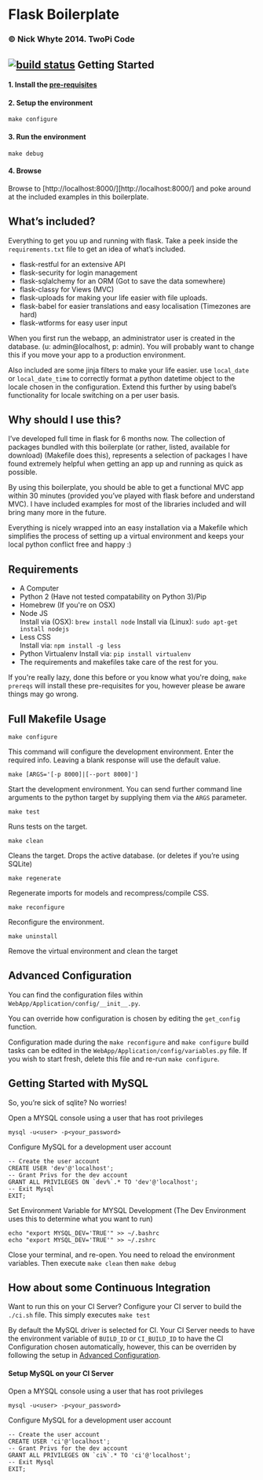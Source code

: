 Flask Boilerplate
=================

### © Nick Whyte 2014. TwoPi Code
[![build status](http://ci.nickwhyte.com/projects/2/status.png?ref=master)](http://ci.nickwhyte.com/projects/2?ref=master)
Getting Started
---------------

#### 1. Install the [pre-requisites][2]

[2]: <#requirements>
#### 2. Setup the environment

~~~~~~~~~~~~~~~~~~~~~~~~~~~~~~~~~~~~~~~~~~~~~~~~~~~~~~~~~~~~~~~~~~~~~~~~~~~~~~~~
make configure
~~~~~~~~~~~~~~~~~~~~~~~~~~~~~~~~~~~~~~~~~~~~~~~~~~~~~~~~~~~~~~~~~~~~~~~~~~~~~~~~

#### 3. Run the environment

~~~~~~~~~~~~~~~~~~~~~~~~~~~~~~~~~~~~~~~~~~~~~~~~~~~~~~~~~~~~~~~~~~~~~~~~~~~~~~~~
make debug
~~~~~~~~~~~~~~~~~~~~~~~~~~~~~~~~~~~~~~~~~~~~~~~~~~~~~~~~~~~~~~~~~~~~~~~~~~~~~~~~

#### 4. Browse

Browse to [http://localhost:8000/][http://localhost:8000/] and poke around at the included examples
in this boilerplate.

What’s included?
----------------

Everything to get you up and running with flask. Take a peek inside the
`requirements.txt` file to get an idea of what’s included.

-   flask-restful for an extensive API
-   flask-security for login management
-   flask-sqlalchemy for an ORM (Got to save the data somewhere)
-   flask-classy for Views (MVC)
-   flask-uploads for making your life easier with file uploads.
-   flask-babel for easier translations and easy localisation (Timezones are
    hard)
-   flask-wtforms for easy user input

When you first run the webapp, an administrator user is created in the database.
(u: admin@localhost, p: admin). You will probably want to change this if you
move your app to a production environment.

Also included are some jinja filters to make your life easier. use `local_date`
or `local_date_time` to correctly format a python datetime object to the locale
chosen in the configuration. Extend this further by using babel’s functionality
for locale switching on a per user basis.

Why should I use this?
----------------------

I’ve developed full time in flask for 6 months now. The collection of packages
bundled with this boilerplate (or rather, listed, available for download)
(Makefile does this), represents a selection of packages I have found extremely
helpful when getting an app up and running as quick as possible.

By using this boilerplate, you should be able to get a functional MVC app within
30 minutes (provided you’ve played with flask before and understand MVC). I have
included examples for most of the libraries included and will bring many more in
the future.

Everything is nicely wrapped into an easy installation via a Makefile which
simplifies the process of setting up a virtual environment and keeps your local
python conflict free and happy :)

Requirements
------------

-   A Computer
-   Python 2 (Have not tested compatability on Python 3)/Pip
-   Homebrew (If you're on OSX)
-   Node JS  
    Install via (OSX): `brew install node`
    Install via (Linux): `sudo apt-get install nodejs`
-   Less CSS  
    Install via: `npm install -g less`
-	Python Virtualenv
	Install via: `pip install virtualenv`
-   The requirements and makefiles take care of the rest for you.

If you're really lazy, done this before or you know what you're doing, `make prereqs` will install these pre-requisites for you, however please be aware things may go wrong. 

Full Makefile Usage
-------------------

~~~~~~~~~~~~~~~~~~~~~~~~~~~~~~~~~~~~~~~~~~~~~~~~~~~~~~~~~~~~~~~~~~~~~~~~~~~~~~~~
make configure
~~~~~~~~~~~~~~~~~~~~~~~~~~~~~~~~~~~~~~~~~~~~~~~~~~~~~~~~~~~~~~~~~~~~~~~~~~~~~~~~

This command will configure the development environment. Enter the required
info. Leaving a blank response will use the default value.

~~~~~~~~~~~~~~~~~~~~~~~~~~~~~~~~~~~~~~~~~~~~~~~~~~~~~~~~~~~~~~~~~~~~~~~~~~~~~~~~
make [ARGS='[-p 8000]|[--port 8000]']
~~~~~~~~~~~~~~~~~~~~~~~~~~~~~~~~~~~~~~~~~~~~~~~~~~~~~~~~~~~~~~~~~~~~~~~~~~~~~~~~

Start the development environment. You can send further command line arguments
to the python target by supplying them via the `ARGS` parameter.

~~~~~~~~~~~~~~~~~~~~~~~~~~~~~~~~~~~~~~~~~~~~~~~~~~~~~~~~~~~~~~~~~~~~~~~~~~~~~~~~
make test
~~~~~~~~~~~~~~~~~~~~~~~~~~~~~~~~~~~~~~~~~~~~~~~~~~~~~~~~~~~~~~~~~~~~~~~~~~~~~~~~

Runs tests on the target.

~~~~~~~~~~~~~~~~~~~~~~~~~~~~~~~~~~~~~~~~~~~~~~~~~~~~~~~~~~~~~~~~~~~~~~~~~~~~~~~~
make clean
~~~~~~~~~~~~~~~~~~~~~~~~~~~~~~~~~~~~~~~~~~~~~~~~~~~~~~~~~~~~~~~~~~~~~~~~~~~~~~~~

Cleans the target. Drops the active database. (or deletes if you’re using
SQLite)

~~~~~~~~~~~~~~~~~~~~~~~~~~~~~~~~~~~~~~~~~~~~~~~~~~~~~~~~~~~~~~~~~~~~~~~~~~~~~~~~
make regenerate
~~~~~~~~~~~~~~~~~~~~~~~~~~~~~~~~~~~~~~~~~~~~~~~~~~~~~~~~~~~~~~~~~~~~~~~~~~~~~~~~

Regenerate imports for models and recompress/compile CSS.

~~~~~~~~~~~~~~~~~~~~~~~~~~~~~~~~~~~~~~~~~~~~~~~~~~~~~~~~~~~~~~~~~~~~~~~~~~~~~~~~
make reconfigure
~~~~~~~~~~~~~~~~~~~~~~~~~~~~~~~~~~~~~~~~~~~~~~~~~~~~~~~~~~~~~~~~~~~~~~~~~~~~~~~~

Reconfigure the environment.

~~~~~~~~~~~~~~~~~~~~~~~~~~~~~~~~~~~~~~~~~~~~~~~~~~~~~~~~~~~~~~~~~~~~~~~~~~~~~~~~
make uninstall
~~~~~~~~~~~~~~~~~~~~~~~~~~~~~~~~~~~~~~~~~~~~~~~~~~~~~~~~~~~~~~~~~~~~~~~~~~~~~~~~

Remove the virtual environment and clean the target

Advanced Configuration
----------------------

You can find the configuration files within
`WebApp/Application/config/__init__.py`.

You can override how configuration is chosen by editing the `get_config`
function.

Configuration made during the `make reconfigure` and `make configure` build
tasks can be edited in the `WebApp/Application/config/variables.py` file. If you
wish to start fresh, delete this file and re-run `make configure`.

Getting Started with MySQL
--------------------------

So, you’re sick of sqlite? No worries!

Open a MYSQL console using a user that has root privileges

~~~~~~~~~~~~~~~~~~~~~~~~~~~~~~~~~~~~~~~~~~~~~~~~~~~~~~~~~~~~~~~~~~~~~~~~~~~~~~~~
mysql -u<user> -p<your_password>
~~~~~~~~~~~~~~~~~~~~~~~~~~~~~~~~~~~~~~~~~~~~~~~~~~~~~~~~~~~~~~~~~~~~~~~~~~~~~~~~

Configure MySQL for a development user account

~~~~~~~~~~~~~~~~~~~~~~~~~~~~~~~~~~~~~~~~~~~~~~~~~~~~~~~~~~~~~~~~~~~~~~~~~~~~~~~~
-- Create the user account 
CREATE USER 'dev'@'localhost'; 
-- Grant Privs for the dev account 
GRANT ALL PRIVILEGES ON `dev%`.* TO 'dev'@'localhost'; 
-- Exit Mysql 
EXIT;
~~~~~~~~~~~~~~~~~~~~~~~~~~~~~~~~~~~~~~~~~~~~~~~~~~~~~~~~~~~~~~~~~~~~~~~~~~~~~~~~

Set Environment Variable for MYSQL Development (The Dev Environment uses this to
determine what you want to run)

~~~~~~~~~~~~~~~~~~~~~~~~~~~~~~~~~~~~~~~~~~~~~~~~~~~~~~~~~~~~~~~~~~~~~~~~~~~~~~~~
echo "export MYSQL_DEV='TRUE'" >> ~/.bashrc 
echo "export MYSQL_DEV='TRUE'" >> ~/.zshrc
~~~~~~~~~~~~~~~~~~~~~~~~~~~~~~~~~~~~~~~~~~~~~~~~~~~~~~~~~~~~~~~~~~~~~~~~~~~~~~~~

Close your terminal, and re-open. You need to reload the environment variables.
Then execute `make clean` then `make debug`

How about some Continuous Integration
-------------------------------------

Want to run this on your CI Server? Configure your CI server to build the
`./ci.sh` file. This simply executes `make test`

By default the MySQL driver is selected for CI. Your CI Server needs to have the
environment variable of `BUILD_ID` or `CI_BUILD_ID` to have the CI Configuration
chosen automatically, however, this can be overriden by following the setup in
[Advanced Configuration][1].

[1]: <#advanced-configuration>

#### Setup MySQL on your CI Server

Open a MYSQL console using a user that has root privileges

~~~~~~~~~~~~~~~~~~~~~~~~~~~~~~~~~~~~~~~~~~~~~~~~~~~~~~~~~~~~~~~~~~~~~~~~~~~~~~~~
mysql -u<user> -p<your_password>
~~~~~~~~~~~~~~~~~~~~~~~~~~~~~~~~~~~~~~~~~~~~~~~~~~~~~~~~~~~~~~~~~~~~~~~~~~~~~~~~

Configure MySQL for a development user account

~~~~~~~~~~~~~~~~~~~~~~~~~~~~~~~~~~~~~~~~~~~~~~~~~~~~~~~~~~~~~~~~~~~~~~~~~~~~~~~~
-- Create the user account 
CREATE USER 'ci'@'localhost'; 
-- Grant Privs for the dev account 
GRANT ALL PRIVILEGES ON `ci%`.* TO 'ci'@'localhost'; 
-- Exit Mysql 
EXIT;
~~~~~~~~~~~~~~~~~~~~~~~~~~~~~~~~~~~~~~~~~~~~~~~~~~~~~~~~~~~~~~~~~~~~~~~~~~~~~~~~

 

 
